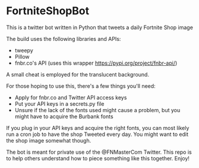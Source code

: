 # FortniteShopBot
This is a twitter bot written in Python that tweets a daily Fortnite Shop image

The build uses the following libraries and APIs:
* tweepy
* Pillow
* fnbr.co's API (uses this wrapper https://pypi.org/project/fnbr-api/)

A small cheat is employed for the translucent background.

For those hoping to use this, there's a few things you'll need:
* Apply for fnbr.co and Twitter API access keys
* Put your API keys in a secrets.py file
* Unsure if the lack of the fonts used might cause a problem, but you might have to acquire the Burbank fonts

If you plug in your API keys and acquire the right fonts, you can most likely run a cron job to have the shop Tweeted every day. You might want to edit the shop image somewhat though.

The bot is meant for private use of the @FNMasterCom Twitter. This repo is to help others understand how to piece something like this together. Enjoy! 
